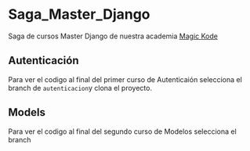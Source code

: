 # Saga_Master_Django
Saga de cursos Master Django de nuestra academia 
[Magic Kode](https://academia-magickode.online)

## Autenticación

Para ver el codigo al final del primer curso de Autenticaión selecciona el branch de `autenticacion`y clona el proyecto.

## Models

Para ver el codigo al final del segundo curso de Modelos selecciona el branch
